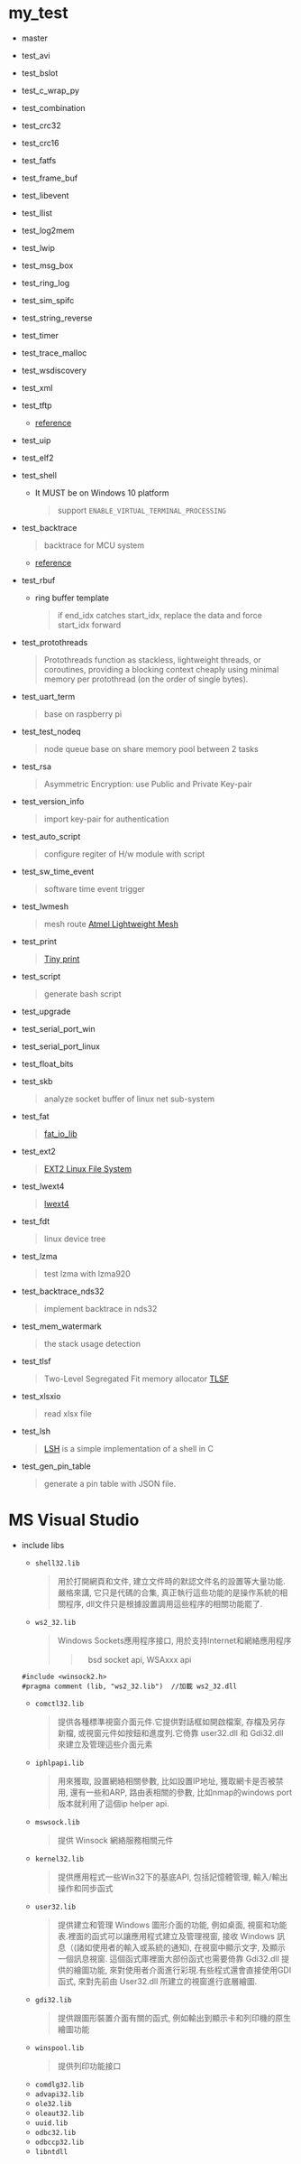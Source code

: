 # my_test

+ master
+ test_avi
+ test_bslot
+ test_c_wrap_py
+ test_combination
+ test_crc32
+ test_crc16
+ test_fatfs
+ test_frame_buf
+ test_libevent
+ test_llist
+ test_log2mem
+ test_lwip
+ test_msg_box
+ test_ring_log
+ test_sim_spifc
+ test_string_reverse
+ test_timer
+ test_trace_malloc
+ test_wsdiscovery
+ test_xml
+ test_tftp
    - [reference](https://github.com/wlshiu/tftpx)
+ test_uip
+ test_elf2
+ test_shell
    - It MUST be on Windows 10 platform
        > support `ENABLE_VIRTUAL_TERMINAL_PROCESSING`
+ test_backtrace
    > backtrace for MCU system

    - [reference](https://github.com/armink/CmBacktrace)
+ test_rbuf
    - ring buffer template
        > if end_idx catches start_idx, replace the data and force start_idx forward
+ test_protothreads
    > Protothreads function as stackless, lightweight threads, or coroutines, providing a blocking context cheaply using minimal memory per protothread (on the order of single bytes).
+ test_uart_term
    > base on raspberry pi
+ test_test_nodeq
    > node queue base on share memory pool between 2 tasks
+ test_rsa
    > Asymmetric Encryption: use Public and Private Key-pair
+ test_version_info
    > import key-pair for authentication
+ test_auto_script
    > configure regiter of H/w module with script
+ test_sw_time_event
    > software time event trigger
+ test_lwmesh
    > mesh route [Atmel Lightweight Mesh](https://www.microchip.com/DevelopmentTools/ProductDetails/PartNO/Atmel%20Lightweight%20Mesh)
+ test_print
    > [Tiny print](https://github.com/mpaland/printf)
+ test_script
    > generate bash script
+ test_upgrade
+ test_serial_port_win
+ test_serial_port_linux
+ test_float_bits
+ test_skb
    > analyze socket buffer of linux net sub-system
+ test_fat
    > [fat_io_lib](https://github.com/ultraembedded/fat_io_lib)
+ test_ext2
    > [EXT2 Linux File System](https://github.com/yoonje/ext2-linux-file-system)
+ test_lwext4
    > [lwext4](https://github.com/gkostka/lwext4)
+ test_fdt
    > linux device tree
+ test_lzma
    > test lzma with lzma920
+ test_backtrace_nds32
    > implement backtrace in nds32
+ test_mem_watermark
    > the stack usage detection
+ test_tlsf
    > Two-Level Segregated Fit memory allocator [TLSF](https://github.com/mattconte/tlsf)
+ test_xlsxio
    > read xlsx file
+ test_lsh
    > [LSH](https://github.com/brenns10/lsh) is a simple implementation of a shell in C
+ test_gen_pin_table
    > generate a pin table with JSON file.


# MS Visual Studio

+ include libs
    - `shell32.lib`
        > 用於打開網頁和文件, 建立文件時的默認文件名的設置等大量功能.嚴格來講, 它只是代碼的合集, 真正執行這些功能的是操作系統的相關程序, dll文件只是根據設置調用這些程序的相關功能罷了.
    - `ws2_32.lib`
        > Windows Sockets應用程序接口, 用於支持Internet和網絡應用程序
        >>　bsd socket api, WSAxxx api

    ```
    #include <winsock2.h>
    #pragma comment (lib, "ws2_32.lib")  //加載 ws2_32.dll
    ```

    - `comctl32.lib`
        > 提供各種標準視窗介面元件.它提供對話框如開啟檔案, 存檔及另存新檔, 或視窗元件如按鈕和進度列.它倚靠 user32.dll 和 Gdi32.dll 來建立及管理這些介面元素
    - `iphlpapi.lib`
        > 用來獲取, 設置網絡相關參數, 比如設置IP地址, 獲取網卡是否被禁用, 還有一些和ARP, 路由表相關的參數, 比如nmap的windows port版本就利用了這個ip helper api.
    - `mswsock.lib`
        > 提供 Winsock 網絡服務相關元件
    - `kernel32.lib`
        > 提供應用程式一些Win32下的基底API, 包括記憶體管理, 輸入/輸出操作和同步函式
    - `user32.lib`
        > 提供建立和管理 Windows 圖形介面的功能, 例如桌面, 視窗和功能表.裡面的函式可以讓應用程式建立及管理視窗, 接收 Windows 訊息（(諸如使用者的輸入或系統的通知), 在視窗中顯示文字, 及顯示一個訊息視窗.
          這個函式庫裡面大部份函式也需要倚靠 Gdi32.dll 提供的繪圖功能, 來對使用者介面進行彩現.有些程式還會直接使用GDI函式, 來對先前由 User32.dll 所建立的視窗進行底層繪圖.
    - `gdi32.lib`
        > 提供跟圖形裝置介面有關的函式, 例如輸出到顯示卡和列印機的原生繪圖功能
    - `winspool.lib`
        > 提供列印功能接口
    - `comdlg32.lib`
    - `advapi32.lib`
    - `ole32.lib`
    - `oleaut32.lib`
    - `uuid.lib`
    - `odbc32.lib`
    - `odbccp32.lib`
    - `libntdll`

